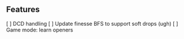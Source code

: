 ## Features

[ ] DCD handling
[ ] Update finesse BFS to support soft drops (ugh)
[ ] Game mode: learn openers
